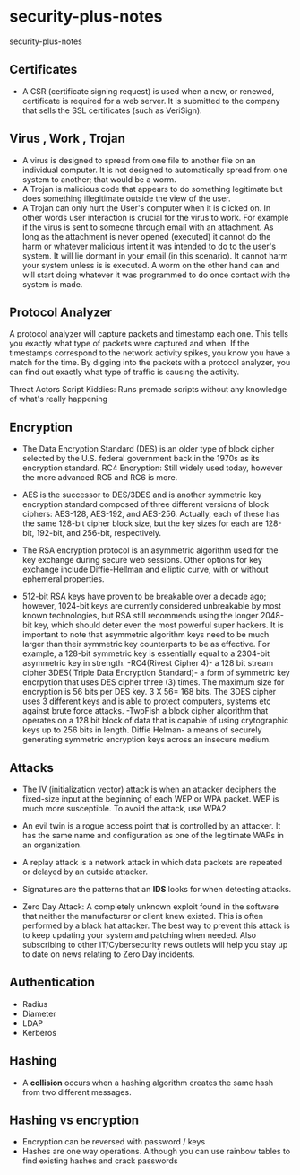 # security-plus-notes
security-plus-notes

## Certificates
- A CSR (certificate signing request) is used when a new, or renewed, certificate is required for a web server. It is submitted to the company that sells the SSL certificates (such as VeriSign). 



## Virus , Work , Trojan 
- A virus is designed to spread from one file to another file on an individual computer. It is not designed to automatically spread from one system to another; that would be a worm.
- A Trojan is malicious code that appears to do something legitimate but does something illegitimate outside the view of the user.
- A Trojan can only hurt the User's computer when it is clicked on. In other words user interaction is crucial for the virus to work. For example if the virus is sent to someone through email with an attachment. As long as the attachment is never opened (executed) it cannot do the harm or whatever malicious intent it was intended to do to the user's system. It will lie dormant in your email (in this scenario). It cannot harm your system unless is is executed. A worm on the other hand can and will start doing whatever it was programmed to do once contact with the system is made.

## Protocol Analyzer 
A protocol analyzer will capture packets and timestamp each one. This tells you exactly what type of packets were captured and when. If the timestamps correspond to the network activity spikes, you know you have a match for the time. By digging into the packets with a protocol analyzer, you can find out exactly what type of traffic is causing the activity. 

Threat Actors
Script Kiddies: Runs premade scripts without any knowledge of what's really happening

## Encryption
- The Data Encryption Standard (DES) is an older type of block cipher selected by the U.S. federal government back in the 1970s as its encryption standard. 
RC4 Encryption: Still widely used today, however the more advanced RC5 and RC6 is more.

- AES is the successor to DES/3DES and is another symmetric key encryption standard composed of three different versions of block ciphers: AES-128, AES-192, and AES-256. Actually, each of these has the same 128-bit cipher block size, but the key sizes for each are 128-bit, 192-bit, and 256-bit, respectively.

- The RSA encryption protocol is an asymmetric algorithm used for the key exchange during secure web sessions. Other options for key exchange include Diffie-Hellman and elliptic curve, with or without ephemeral properties.

- 512-bit RSA keys have proven to be breakable over a decade ago; however, 1024-bit keys are currently considered unbreakable by most known technologies, but RSA still recommends using the longer 2048-bit key, which should deter even the most powerful super hackers. It is important to note that asymmetric algorithm keys need to be much larger than their symmetric key counterparts to be as effective. For example, a 128-bit symmetric key is essentially equal to a 2304-bit asymmetric key in strength.
-RC4(Rivest Cipher 4)- a 128 bit stream cipher
3DES( Triple Data Encryption Standard)- a form of symmetric key encrpytion that uses DES cipher three (3) times. The maximum size for encryption is 56 bits per DES key. 3 X 56= 168 bits. The 3DES cipher uses 3 different keys and is able to protect computers, systems etc against brute force attacks. 
-TwoFish a block cipher algorithm that operates on a 128 bit block of data that is capable of using crytographic keys up to 256 bits in length.
Diffie Helman- a means of securely generating symmetric encryption keys across an insecure medium. 
## Attacks
- The IV (initialization vector) attack is when an attacker deciphers the fixed-size input at the beginning of each WEP or WPA packet. WEP is much more susceptible. To avoid the attack, use WPA2. 
- An evil twin is a rogue access point that is controlled by an attacker. It has the same name and configuration as one of the legitimate WAPs in an organization.
- A replay attack is a network attack in which data packets are repeated or delayed by an outside attacker. 

- Signatures are the patterns that an **IDS** looks for when detecting attacks. 
- Zero Day Attack: A completely unknown exploit found in the software that neither the manufacturer or client knew existed. This is often performed by a black hat attacker. The best way to prevent this attack is to keep updating your system and patching when needed.  Also subscribing to other IT/Cybersecurity news outlets will help you stay up to date on news relating to Zero Day incidents.

## Authentication
- Radius
- Diameter
- LDAP 
- Kerberos 


## Hashing 
- A **collision** occurs when a hashing algorithm creates the same hash from two different messages.


## Hashing vs encryption
- Encryption can be reversed with password / keys
- Hashes are one way operations. Although you can use rainbow tables to find existing hashes and crack passwords

